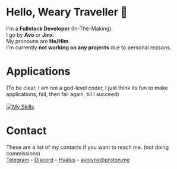 # Hello, Weary Traveller 👋

I'm a **Fullstack Developer** (In-The-Making).<br>
I go by **Avo** or **Jinx**.<br>
My pronouns are **He/Him**.<br>
I'm currently **not working on any projects** due to personal reasons.

# Applications
(To be clear, I am not a god-level coder, I just think its fun to make applications, fail, then fail again, till I succeed)<br><br>
[![My Skills](https://skillicons.dev/icons?i=ts,cpp,vscode,py,html,cs&theme=dark)](https://skillicons.dev)

# Contact
These are a list of my contacts if you want to reach me. (not doing commissions)<br>
[Telegram](https://t.me/avothejinxed/) - [Discord](https://discordapp.com/users/1310647528911274096) - [Hyalus](https://hyalus.app/add/avo/) - avolynx@proton.me
